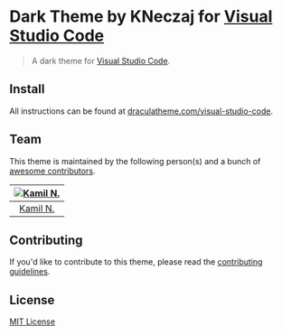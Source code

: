 # Dark Theme by KNeczaj for [Visual Studio Code](http://code.visualstudio.com)

> A dark theme for [Visual Studio Code](http://code.visualstudio.com).

## Install

All instructions can be found at [draculatheme.com/visual-studio-code](https://draculatheme.com/visual-studio-code).

## Team

This theme is maintained by the following person(s) and a bunch of [awesome contributors](https://github.com/kneczaj/vcs-theme-dark/graphs/contributors).

[![Kamil N.](https://avatars.githubusercontent.com/u/4245137)](https://github.com/kneczaj) |
:---: |
[Kamil N.](https://github.com/kneczaj) |

## Contributing

If you'd like to contribute to this theme, please read the [contributing guidelines](./.github/CONTRIBUTING.md).

## License

[MIT License](./LICENSE)
